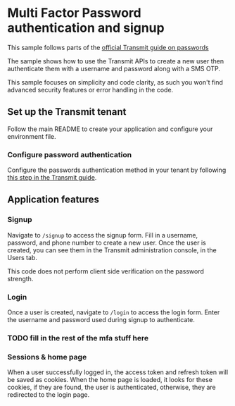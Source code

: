 # Multi Factor Password authentication and signup

This sample follows parts of the
[official Transmit guide on passwords](https://developer.transmitsecurity.com/guides/user/auth_passwords/)

The sample shows how to use the Transmit APIs to create a new user then authenticate them with a
username and password along with a SMS OTP.

This sample focuses on simplicity and code clarity, as such you won't find advanced security
features or error handling in the code.

## Set up the Transmit tenant

Follow the main README to create your application and configure your environment file.

### Configure password authentication

Configure the passwords authentication method in your tenant by following
[this step in the Transmit guide](https://developer.transmitsecurity.com/guides/user/auth_passwords/#step-3-configure-auth-method).

## Application features

### Signup

Navigate to `/signup` to access the signup form. Fill in a username, password, and phone number to
create a new user. Once the user is created, you can see them in the Transmit administration
console, in the Users tab.

This code does not perform client side verification on the password strength.

### Login

Once a user is created, navigate to `/login` to access the login form. Enter the username and
password used during signup to authenticate.

### TODO fill in the rest of the mfa stuff here

### Sessions & home page

When a user successfully logged in, the access token and refresh token will be saved as cookies.
When the home page is loaded, it looks for these cookies, if they are found, the user is
authenticated, otherwise, they are redirected to the login page.
